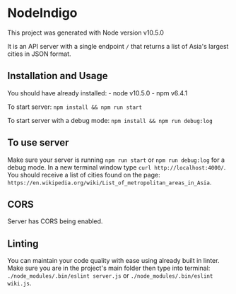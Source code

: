 # NodeIndigo

This project was generated with Node version v10.5.0

It is an API server with a single endpoint `/` that returns a list of Asia's largest cities in JSON format.

## Installation and Usage

You should have already installed:
    - node v10.5.0
    - npm v6.4.1

To start server:
    `npm install && npm run start`

To start server with a debug mode:
    `npm install && npm run debug:log`

## To use server

Make sure your server is running `npm run start` or `npm run debug:log` for a debug mode. 
In a new terminal window type `curl http://localhost:4000/`. 
You should receive a list of cities found on the page: `https://en.wikipedia.org/wiki/List_of_metropolitan_areas_in_Asia`. 

## CORS

Server has CORS being enabled.

## Linting

You can maintain your code quality with ease using already built in linter. Make sure you are in the project's main folder then type into terminal: `./node_modules/.bin/eslint server.js` or `./node_modules/.bin/eslint wiki.js`.
